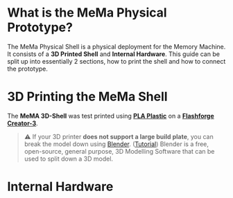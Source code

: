 # What is the MeMa Physical Prototype?
The MeMa Physical Shell is a physical deployment for the Memory Machine. It consists of a **3D Printed Shell** and **Internal Hardware**. This guide can be split up into essentially 2 sections, how to print the shell and how to connect the prototype.



# 3D Printing the MeMa Shell
The **MeMA 3D-Shell** was test printed using [**PLA Plastic**](https://en.wikipedia.org/wiki/3D_printing_filament) on a [**Flashforge Creator-3**](https://www.flashforge.com/product-detail/1). 

> :warning: If your 3D printer **does not support a large build plate**, you can break the model down using [Blender](https://www.blender.org/). ([Tutorial](https://www.youtube.com/watch?v=moPDPB4MY2U)) Blender is a free, open-source, general purpose, 3D Modelling Software that can be used to split down a 3D model.

# Internal Hardware